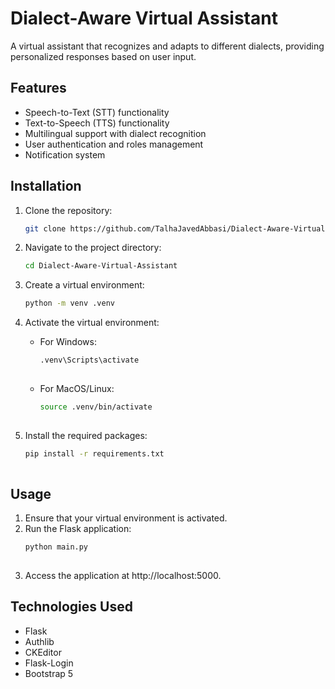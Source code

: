 # Dialect-Aware Virtual Assistant

A virtual assistant that recognizes and adapts to different dialects, providing personalized responses based on user input.

## Features
- Speech-to-Text (STT) functionality
- Text-to-Speech (TTS) functionality
- Multilingual support with dialect recognition
- User authentication and roles management
- Notification system

## Installation
1. Clone the repository:
   ```bash
   git clone https://github.com/TalhaJavedAbbasi/Dialect-Aware-Virtual-Assistant.git
   
2. Navigate to the project directory:
   ```bash
   cd Dialect-Aware-Virtual-Assistant

3. Create a virtual environment:
   ```bash
   python -m venv .venv

4. Activate the virtual environment:

    - For Windows:
      ```bash
      .venv\Scripts\activate
        
    - For MacOS/Linux:
      ```bash
      source .venv/bin/activate
    
5. Install the required packages:
    ```bash
    pip install -r requirements.txt
  
## Usage
1. Ensure that your virtual environment is activated.
2. Run the Flask application:
   ```bash
   python main.py
  
4. Access the application at http://localhost:5000.

## Technologies Used
  - Flask
  - Authlib
  - CKEditor
  - Flask-Login
  - Bootstrap 5
